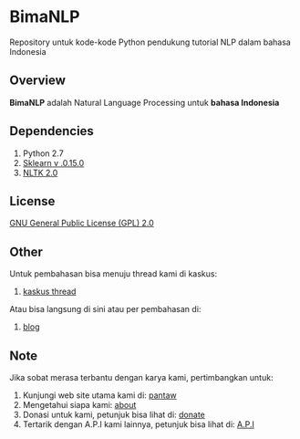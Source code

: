 # BimaNLP
Repository untuk kode-kode Python pendukung tutorial NLP dalam bahasa Indonesia

## Overview
**BimaNLP** adalah Natural Language Processing untuk **bahasa Indonesia**

## Dependencies

1. Python 2.7
2. [Sklearn v .0.15.0](http://scikit-learn.org/stable/)
3. [NLTK 2.0](http://www.nltk.org/)

## License
[GNU General Public License (GPL) 2.0](http://www.gnu.org/licenses/gpl-2.0.html)

## Other
Untuk pembahasan bisa menuju thread kami di kaskus:

1. [kaskus thread](http://www.kaskus.co.id/thread/55e5434814088d200a8b4567/sharediskusi-mengenai-nlpnatural-language-processing?goto=newpost)


Atau bisa langsung di sini atau per pembahasan di: 

1. [blog](http://blog.pantaw.com)


## Note
Jika sobat merasa terbantu dengan karya kami, pertimbangkan untuk:

1. Kunjungi web site utama kami di: [pantaw](http://pantaw.com)
2. Mengetahui siapa kami: [about](http://pantaw.com/about)
3. Donasi untuk kami, petunjuk bisa lihat di: [donate](http://pantaw.com/donate)
4. Tertarik dengan A.P.I kami lainnya, petunjuk bisa lihat di: [A.P.I](http://pantaw.com/api)

